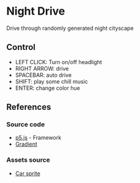 # Night Drive
Drive through randomly generated night cityscape

## Control
* LEFT CLICK: Turn on/off headlight
* RIGHT ARROW: drive
* SPACEBAR: auto drive
* SHIFT: play some chill music
* ENTER: change color hue

## References
### Source code
* [p5.js](https://p5js.org/) - Framework
* [Gradient](https://p5js.org/examples/color-linear-gradient.html)

### Assets source
* [Car sprite](https://www.vecteezy.com/vector-art/140757-carros-icons-vector)